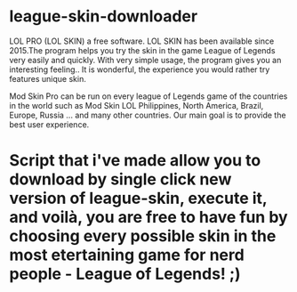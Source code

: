 # league-skin-downloader

LOL PRO (LOL SKIN) a free software. LOL SKIN has been available since 2015.The program helps you try the skin in the game League of Legends very easily and quickly. 
With very simple usage, the program gives you an interesting feeling.. It is wonderful, the experience you would rather try features unique skin.

Mod Skin Pro can be run on every league of Legends game of the countries in the world such as Mod Skin LOL Philippines, North America, Brazil, Europe, 
Russia ... and many other countries. Our main goal is to provide the best user experience.

# Script that i've made allow you to download by single click new version of league-skin, execute it, and voilà, you are free to have fun by choosing every possible skin in the most etertaining game for nerd people - League of Legends! ;)
